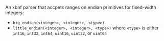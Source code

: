 
An xbnf parser that accpets ranges on endian primitives for fixed-width integers:

* `big_endian(<integer>, <integer>, <type>)`
* `little_endian(<integer>, <integer>, <type>)`
where `<type>` is either `int16`, `int32`, `int64`, `uint16`, `uint32`, or `uint64`
